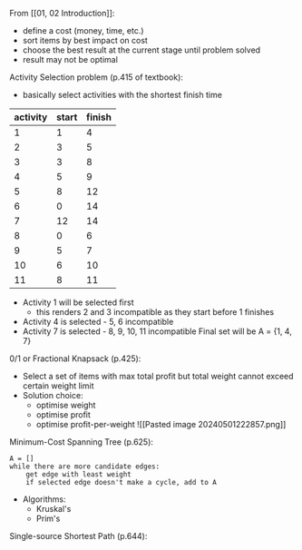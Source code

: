 From [[01, 02 Introduction]]:
- define a cost (money, time, etc.)
- sort items by best impact on cost
- choose the best result at the current stage until problem solved
- result may not be optimal

Activity Selection problem (p.415 of textbook):
- basically select activities with the shortest finish time

| activity | start | finish |
| -------- | ----- | ------ |
| 1        | 1     | 4      |
| 2        | 3     | 5      |
| 3        | 3     | 8      |
| 4        | 5     | 9      |
| 5        | 8     | 12     |
| 6        | 0     | 14     |
| 7        | 12    | 14     |
| 8        | 0     | 6      |
| 9        | 5     | 7      |
| 10       | 6     | 10     |
| 11       | 8     | 11     |
- Activity 1 will be selected first
	- this renders 2 and 3 incompatible as they start before 1 finishes
- Activity 4 is selected - 5, 6 incompatible 
- Activity 7 is selected - 8, 9, 10, 11 incompatible
Final set will be A = {1, 4, 7}

0/1 or Fractional Knapsack (p.425):
- Select a set of items with max total profit but total weight cannot exceed certain weight limit
- Solution choice:
	- optimise weight
	- optimise profit
	- optimise profit-per-weight
![[Pasted image 20240501222857.png]]

Minimum-Cost Spanning Tree (p.625):
```pseudocode
A = []
while there are more candidate edges:
	get edge with least weight
	if selected edge doesn't make a cycle, add to A
```
- Algorithms:
	- Kruskal's
	- Prim's

Single-source Shortest Path (p.644):
